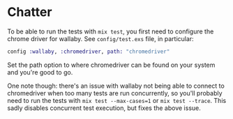 # Chatter

To be able to run the tests with `mix test`, you first need to configure the chrome driver for wallaby.
See `config/test.exs` file, in particular:

```elixir
config :wallaby, :chromedriver, path: "chromedriver"
```

Set the path option to where chromedriver can be found on your system and you're good to go. 

One note though: there's an issue with wallaby not being able to connect to chromedriver when too many tests are run concurrently, so you'll probably need to run the tests with `mix test --max-cases=1` or `mix test --trace`. This sadly disables concurrent test execution, but fixes the above issue.